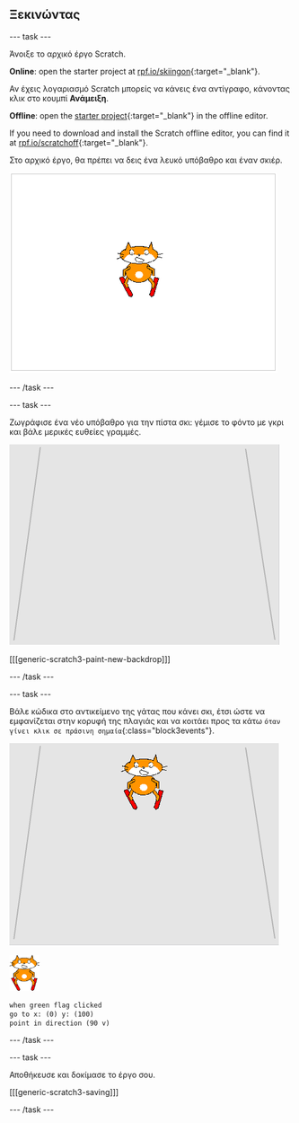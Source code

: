 ## Ξεκινώντας

--- task ---

Άνοιξε το αρχικό έργο Scratch.

**Online**: open the starter project at [rpf.io/skiingon](https://rpf.io/skiingon){:target="_blank"}.

Αν έχεις λογαριασμό Scratch μπορείς να κάνεις ένα αντίγραφο, κάνοντας κλικ στο κουμπί **Ανάμειξη**.

**Offline**: open the [starter project](https://rpf.io/p/en/scratch-cat-goes-skiing-go){:target="_blank"} in the offline editor.

If you need to download and install the Scratch offline editor, you can find it at [rpf.io/scratchoff](https://rpf.io/scratchoff){:target="_blank"}.

Στο αρχικό έργο, θα πρέπει να δεις ένα λευκό υπόβαθρο και έναν σκιέρ.

![αρχικά έργα](images/starter_project.png)

--- /task ---

--- task ---

Ζωγράφισε ένα νέο υπόβαθρο για την πίστα σκι: γέμισε το φόντο με γκρι και βάλε μερικές ευθείες γραμμές.

![υπόβαθρο πίστας σκι](images/backdrop.png)

[[[generic-scratch3-paint-new-backdrop]]]

--- /task ---

--- task ---

Βάλε κώδικα στο αντικείμενο της γάτας που κάνει σκι, έτσι ώστε να εμφανίζεται στην κορυφή της πλαγιάς και να κοιτάει προς τα κάτω `όταν γίνει κλικ σε πράσινη σημαία`{:class="block3events"}.

![σκιέρ στην πίστα](images/skier_on_the_slope.png)

![αντικείμενο σκιέρ](images/skier_sprite_small.png)

```blocks3
when green flag clicked
go to x: (0) y: (100)
point in direction (90 v)
```

--- /task ---

--- task ---

Αποθήκευσε και δοκίμασε το έργο σου.

[[[generic-scratch3-saving]]]

--- /task ---
